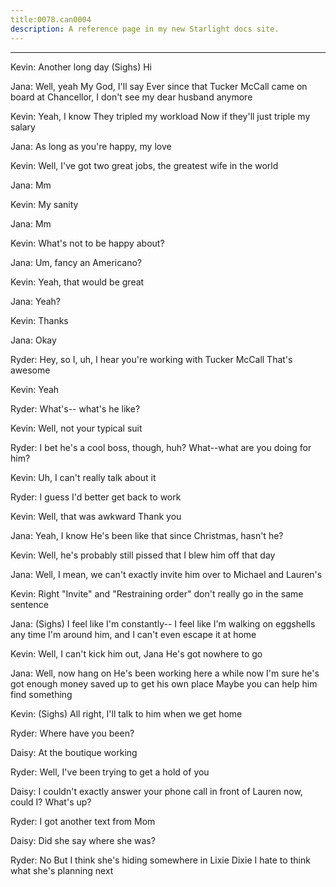 ```yaml
---
title:0078.can0004
description: A reference page in my new Starlight docs site.
---
```

----- 
Kevin: Another long day
 (Sighs) Hi
 
Jana: Well, yeah
 My God, I'll say
 Ever since that Tucker McCall came on 
board at Chancellor, I don't see my dear husband anymore
 
Kevin: Yeah, I know
 They tripled my workload
 Now if they'll just triple my 
salary


 
Jana: As long as you're happy, my love
 
Kevin: Well, I've got two great jobs, the greatest wife in the world


 
Jana: Mm
 
Kevin: My sanity
 
Jana: Mm
 
Kevin: What's not to be happy about? 
 
Jana: Um, fancy an Americano? 
 
Kevin: Yeah, that would be great
 
Jana: Yeah? 
 
Kevin: Thanks
 
Jana: Okay
 
Ryder: Hey, so I, uh, I hear you're working with Tucker McCall
 That's 
awesome
 
Kevin: Yeah
 
Ryder: What's-- what's he like? 
 
Kevin: Well, not your typical suit
 
Ryder: I bet he's a cool boss, though, huh? 
 What--what are you doing for him? 


Kevin: Uh, I can't really talk about it
 
Ryder: I guess I'd better get back to work
 
Kevin: Well, that was awkward
 Thank you
 
Jana: Yeah, I know
 He's been like that since Christmas, hasn't he? 
 
Kevin: Well, he's probably still pissed that I blew him off that day
 
Jana: Well, I mean, we can't exactly invite him over to Michael and Lauren's


Kevin: Right
 "Invite" and "Restraining order" don't really go in the same 
sentence
 
Jana: (Sighs) I feel like I'm constantly-- I feel like I'm walking on 
eggshells any time I'm around him, and I can't even escape it at home
 
Kevin: Well, I can't kick him out, Jana
 He's got nowhere to go
 
Jana: Well, now hang on
 He's been working here a while now
 I'm sure he's 
got enough money saved up to get his own place
 Maybe you can help him find 
something
 
Kevin: (Sighs) All right, I'll talk to him when we get home
 
Ryder: Where have you been? 
 
Daisy: At the boutique working
 
Ryder: Well, I've been trying to get a hold of you
 
Daisy: I couldn't exactly answer your phone call in front of Lauren now, 
could I? 
 What's up? 
 
Ryder: I got another text from Mom
 
Daisy: Did she say where she was? 
 
Ryder: No
 But I think she's hiding somewhere in Lixie Dixie
 I hate to think 
what she's planning next
 

